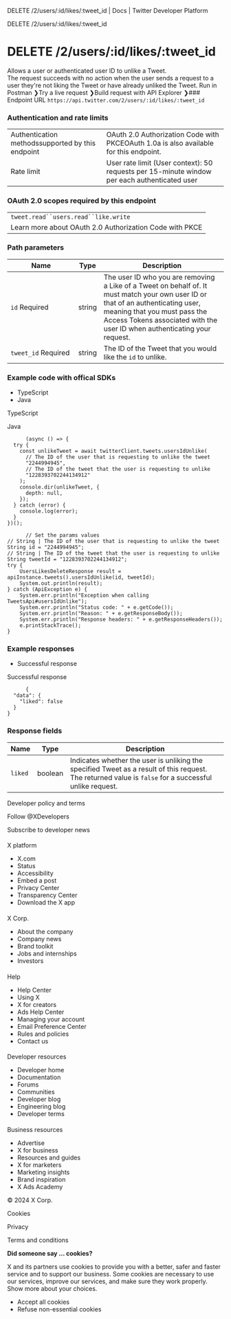 
DELETE /2/users/:id/likes/:tweet\_id | Docs | Twitter Developer Platform 

DELETE /2/users/:id/likes/:tweet\_id

 DELETE /2/users/:id/likes/:tweet\_id
====================================
Allows a user or authenticated user ID to unlike a Tweet.  
The request succeeds with no action when the user sends a request to a user they're not liking the Tweet or have already unliked the Tweet.
Run in Postman ❯Try a live request ❯Build request with API Explorer ❯### Endpoint URL
`https://api.twitter.com/2/users/:id/likes/:tweet_id`  
### Authentication and rate limits

|  |  |
| --- | --- |
| Authentication methodssupported by this endpoint | OAuth 2.0 Authorization Code with PKCEOAuth 1.0a is also available for this endpoint. |
| Rate limit | User rate limit (User context): 50 requests per 15-minute window per each authenticated user |
### OAuth 2.0 scopes required by this endpoint

|  |
| --- |
| `tweet.read``users.read``like.write` |
| Learn more about OAuth 2.0 Authorization Code with PKCE |
### Path parameters

| Name | Type | Description |
| --- | --- | --- |
| `id` Required  | string | The user ID who you are removing a Like of a Tweet on behalf of. It must match your own user ID or that of an authenticating user, meaning that you must pass the Access Tokens associated with the user ID when authenticating your request. |
| `tweet_id` Required  | string | The ID of the Tweet that you would like the `id` to unlike. |

### Example code with offical SDKs

* TypeScript
* Java

 TypeScript

 Java

```
      (async () => {
  try {
    const unlikeTweet = await twitterClient.tweets.usersIdUnlike(
      // The ID of the user that is requesting to unlike the tweet
      "2244994945",
      // The ID of the tweet that the user is requesting to unlike
      "1228393702244134912"
    );
    console.dir(unlikeTweet, {
      depth: null,
    });
  } catch (error) {
    console.log(error);
  }
})();

```

```
      // Set the params values
// String | The ID of the user that is requesting to unlike the tweet
String id = "2244994945";
// String | The ID of the tweet that the user is requesting to unlike
String tweetId = "1228393702244134912";
try {
    UsersLikesDeleteResponse result = apiInstance.tweets().usersIdUnlike(id, tweetId);
    System.out.println(result);
} catch (ApiException e) {
    System.err.println("Exception when calling TweetsApi#usersIdUnlike");
    System.err.println("Status code: " + e.getCode());
    System.err.println("Reason: " + e.getResponseBody());
    System.err.println("Response headers: " + e.getResponseHeaders());
    e.printStackTrace();
}

```

### Example responses

* Successful response

 Successful response

```
      {
  "data": {
    "liked": false
  }
}
```

### Response fields

| Name | Type | Description |
| --- | --- | --- |
| `liked` | boolean | Indicates whether the user is unliking the specified Tweet as a result of this request. The returned value is `false` for a successful unlike request. |

Developer policy and terms

Follow @XDevelopers

Subscribe to developer news

#### 
 X platform

* X.com
* Status
* Accessibility
* Embed a post
* Privacy Center
* Transparency Center
* Download the X app

#### 
 X Corp.

* About the company
* Company news
* Brand toolkit
* Jobs and internships
* Investors

#### 
 Help

* Help Center
* Using X
* X for creators
* Ads Help Center
* Managing your account
* Email Preference Center
* Rules and policies
* Contact us

#### 
 Developer resources

* Developer home
* Documentation
* Forums
* Communities
* Developer blog
* Engineering blog
* Developer terms

#### 
 Business resources

* Advertise
* X for business
* Resources and guides
* X for marketers
* Marketing insights
* Brand inspiration
* X Ads Academy

 © 2024 X Corp.

Cookies

Privacy

Terms and conditions

**Did someone say … cookies?**  

 X and its partners use cookies to provide you with a better, safer and
 faster service and to support our business. Some cookies are necessary to use
 our services, improve our services, and make sure they work properly.
 Show more about your choices.

* Accept all cookies
* Refuse non-essential cookies